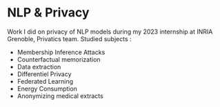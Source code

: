 # NLP & Privacy
Work I did on privacy of NLP models during my 2023 internship at INRIA Grenoble, Privatics team.
Studied subjects :
- Membership Inference Attacks
- Counterfactual memorization
- Data extraction
- Differentiel Privacy
- Federated Learning
- Energy Consumption
- Anonymizing medical extracts
